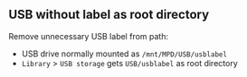 USB without label as root directory
---

Remove unnecessary USB label from path:
- USB drive normally mounted as `/mnt/MPD/USB/usblabel`
- `Library` > `USB storage` gets `USB/usblabel` as root directory
